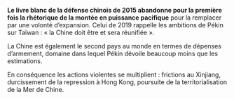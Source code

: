 **Le livre blanc de la défense chinois de 2015 abandonne pour la première fois la rhétorique de la montée en puissance pacifique** pour la remplacer par une volonté d’expansion. Celui de 2019 rappelle les ambitions de Pékin sur Taïwan : « la Chine doit être et sera réunifiée ».

La Chine est également le second pays au monde en termes de dépenses d’armement, domaine dans lequel Pékin dévoile beaucoup moins que les estimations.

En conséquence les actions violentes se multiplient : frictions au Xinjiang, durcissement de la repression à Hong Kong, poursuite de la territorialisation de la Mer de Chine.